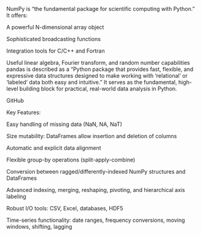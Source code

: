 NumPy is “the fundamental package for scientific computing with Python.” It offers:

A powerful N-dimensional array object

Sophisticated broadcasting functions

Integration tools for C/C++ and Fortran

Useful linear algebra, Fourier transform, and random number capabilities
pandas is described as a “Python package that provides fast, flexible, and expressive data structures designed to make working with ‘relational’ or ‘labeled’ data both easy and intuitive.” It serves as the fundamental, high-level building block for practical, real-world data analysis in Python.

GitHub

Key Features:

Easy handling of missing data (NaN, NA, NaT)

Size mutability: DataFrames allow insertion and deletion of columns

Automatic and explicit data alignment

Flexible group-by operations (split-apply-combine)

Conversion between ragged/differently-indexed NumPy structures and DataFrames

Advanced indexing, merging, reshaping, pivoting, and hierarchical axis labeling

Robust I/O tools: CSV, Excel, databases, HDF5

Time-series functionality: date ranges, frequency conversions, moving windows, shifting, lagging
